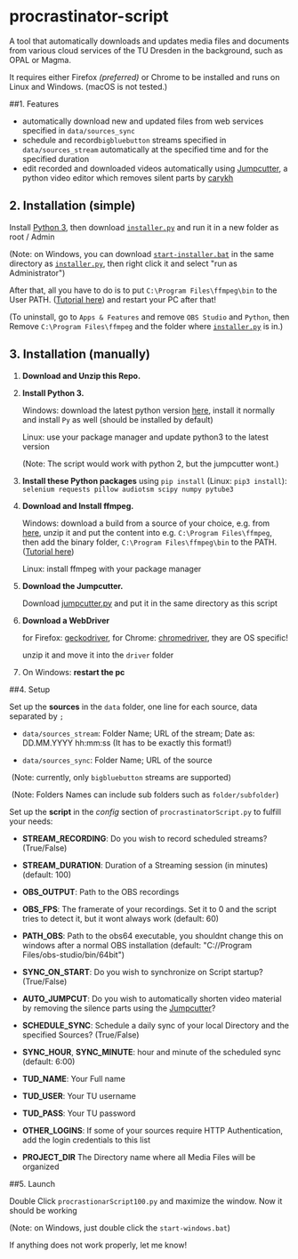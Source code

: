 # procrastinator-script
A tool that automatically downloads and updates media files and documents from various cloud services of the TU Dresden in the background, such as OPAL or Magma.

It requires either Firefox _(preferred)_ or Chrome to be installed and runs on Linux and Windows. (macOS is not tested.)

##1. Features

- automatically download new and updated files from web services specified in `data/sources_sync`
- schedule and record`bigbluebutton` streams specified in `data/sources_stream` automatically at the specified time and for the specified duration
- edit recorded and downloaded videos automatically using [Jumpcutter](https://github.com/carykh/jumpcutter), a python video editor which removes silent parts by [carykh](https://www.youtube.com/user/carykh)

## 2. Installation (simple)

Install [Python 3](https://www.python.org/downloads/), then download [`installer.py`](https://raw.githubusercontent.com/Kreavita/procrastinator-script/master/installer.py) and run it in a new folder as root / Admin

(Note: on Windows, you can download [`start-installer.bat`](https://raw.githubusercontent.com/Kreavita/procrastinator-script/master/start-installer.bat) in the same directory as [`installer.py`](https://raw.githubusercontent.com/Kreavita/procrastinator-script/master/installer.py), then right click it and select "run as Administrator")

After that, all you have to do is to put `C:\Program Files\ffmpeg\bin` to the User PATH. ([Tutorial here](https://www.youtube.com/watch?v=qjtmgCb8NcE)) and restart your PC after that!

(To uninstall, go to `Apps & Features` and remove `OBS Studio` and `Python`, then Remove `C:\Program Files\ffmpeg` and the folder where [`installer.py`](https://raw.githubusercontent.com/Kreavita/procrastinator-script/master/installer.py) is in.)

## 3. Installation (manually)

1. **Download and Unzip this Repo.**

2. **Install Python 3.**

   Windows: download the latest python version [here](https://www.python.org/downloads/), install it normally and install `Py`  as well (should be installed by default)

   Linux: use your package manager and update python3 to the latest version

   (Note: The script would work with python 2, but the jumpcutter wont.)

3. **Install these Python packages** using `pip install` (Linux: `pip3 install`):  `selenium requests pillow audiotsm scipy numpy pytube3`

4. **Download and Install ffmpeg.**

   Windows: download a build from a source of your choice, e.g. from [here](https://ffmpeg.zeranoe.com/builds/), unzip it and put the content into e.g. `C:\Program Files\ffmpeg`, then add the binary folder, `C:\Program Files\ffmpeg\bin`  to the PATH. ([Tutorial here](https://www.youtube.com/watch?v=qjtmgCb8NcE))

   Linux: install ffmpeg with your package manager

5. **Download the Jumpcutter.**

   Download [jumpcutter.py](https://raw.githubusercontent.com/carykh/jumpcutter/master/jumpcutter.py) and put it in the same directory as this script

6. **Download a WebDriver**

   for Firefox: [geckodriver](https://github.com/mozilla/geckodriver/releases), for Chrome: [chromedriver](https://sites.google.com/a/chromium.org/chromedriver/downloads), they are OS specific!

   unzip it and move it into the `driver` folder

7. On Windows: **restart the pc**

##4. Setup

Set up the **sources** in the `data` folder, one line for each source, data separated by `;`

- `data/sources_stream`: Folder Name; URL of the stream; Date as: DD.MM.YYYY hh:mm:ss (It has to be exactly this format!)


- `data/sources_sync`: Folder Name; URL of the source

​	(Note: currently, only `bigbluebutton` streams are supported)

​	(Note: Folders Names can include sub folders such as `folder/subfolder`)

Set up the **script** in the *config* section of `procrastinatorScript.py` to fulfill your needs:

* **STREAM_RECORDING**: Do you wish to record scheduled streams? (True/False)


* **STREAM_DURATION**: Duration of a Streaming session (in minutes) (default: 100)


* **OBS_OUTPUT**: Path to the OBS recordings
* **OBS_FPS**: The framerate of your recordings. Set it to 0 and the script tries to detect it, but it wont always work (default: 60)


* **PATH_OBS**: Path to the obs64 executable, you shouldnt change this on windows after a normal OBS installation (default: "C://Program Files/obs-studio/bin/64bit")


* **SYNC_ON_START**: Do you wish to synchronize on Script startup? (True/False)


* **AUTO_JUMPCUT**: Do you wish to automatically shorten video material by removing the silence parts using the [Jumpcutter](https://github.com/carykh/jumpcutter)?


* **SCHEDULE_SYNC**: Schedule a daily sync of your local Directory and the specified Sources? (True/False)


* **SYNC_HOUR**, **SYNC_MINUTE**: hour and minute of the scheduled sync (default: 6:00)


* **TUD_NAME**: Your Full name
* **TUD_USER**: Your TU username


* **TUD_PASS**: Your TU password
* **OTHER_LOGINS**: If some of your sources require HTTP Authentication, add the login credentials to this list
* **PROJECT_DIR** The Directory name where all Media Files will be organized

##5. Launch

Double Click `procrastionarScript100.py` and maximize the window. Now it should be working

(Note: on Windows, just double click the `start-windows.bat`)

If anything does not work properly, let me know!